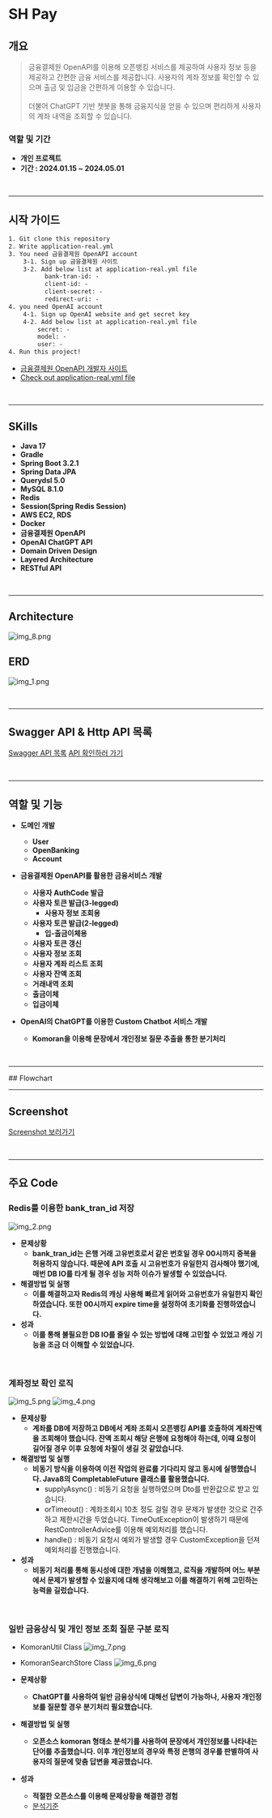 
# SH Pay

## 개요
> 금융결제원 OpenAPI를 이용해 오픈뱅킹 서비스를 제공하여 사용자 정보 등을 제공하고 간편한 금융 서비스를 제공합니다. 사용자의 계좌 정보를 확인할 수 있으며 출금 및 입금을 간편하게 이용할 수 있습니다.<br><br>
> 더불어 ChatGPT 기반 챗봇을 통해 금융지식을 얻을 수 있으며 편리하게 사용자의 계좌 내역을 조회할 수 있습니다.

### 역할 및 기간
- **개인 프로젝트**
- **기간 : 2024.01.15 ~ 2024.05.01**

<br>
<hr>

## 시작 가이드
```html
1. Git clone this repository
2. Write application-real.yml
3. You need 금융결제원 OpenAPI account
    3-1. Sign up 금융결제원 사이트
    3-2. Add below list at application-real.yml file
          bank-tran-id: -
          client-id: -
          client-secret: -
          redirect-uri: -
4. you need OpenAI account
    4-1. Sign up OpenAI website and get secret key
    4-2. Add below list at application-real.yml file
        secret: -
        model: -
        user: -
4. Run this project!
```
- [금융결제원 OpenAPI 개발자 사이트](https://developers.kftc.or.kr/dev)
- [Check out application-real.yml file](https://github.com/OOOIOOOIO/SHPay/wiki/application%E2%80%90real.md)

<br>
<hr>

## SKills
- **Java 17**
- **Gradle**
- **Spring Boot 3.2.1**
- **Spring Data JPA**
- **Querydsl 5.0**
- **MySQL 8.1.0**
- **Redis**
- **Session(Spring Redis Session)**
- **AWS EC2, RDS**
- **Docker**
- **금융결제원 OpenAPI**
- **OpenAI ChatGPT API**
- **Domain Driven Design**
- **Layered Architecture**
- **RESTful API**

<br>
<hr>

## Architecture

![img_8.png](img_8.png)

## ERD

![img_1.png](img_1.png)

<br>
<hr>

## Swagger API & Http API 목록
[Swagger API 목록](https://github.com/OOOIOOOIO/SHPay/wiki/Swagger-API-%EB%AA%A9%EB%A1%9D.md)
[API 확인하러 가기](https://github.com/OOOIOOOIO/SHPay/tree/main/src/main/java/http)

<br>
<hr>

## 역할 및 기능
- **도메인 개발**
  - **User**
  - **OpenBanking**
  - **Account**

- **금융결제원 OpenAPI를 활용한 금융서비스 개발**
  - **사용자 AuthCode 발급**
  - **사용자 토큰 발급(3-legged)**
    - **사용자 정보 조회용**
  - **사용자 토큰 발급(2-legged)**
    - **입-출금이체용**
  - **사용자 토큰 갱신**
  - **사용자 정보 조회**
  - **사용자 계좌 리스트 조회**
  - **사용자 잔액 조회**
  - **거래내역 조회**
  - **출금이체**
  - **입금이체**

- **OpenAI의 ChatGPT를 이용한 Custom Chatbot 서비스 개발**
  - **Komoran을 이용해 문장에서 개인정보 질문 추출을 통한 분기처리**



<br>
<hr>
## Flowchart


<br>
<hr>

## Screenshot
[Screenshot 보러가기](https://github.com/OOOIOOOIO/SHPay/wiki/Screenshot.md)

<br>
<hr>

## 주요 Code

### Redis를 이용한 bank_tran_id 저장

![img_2.png](img_2.png)
- **문제상황**
  - **bank_tran_id는 은행 거래 고유번호로서 같은 번호일 경우 00시까지 중복을 허용하지 않습니다. 때문에 API 호출 시 고유번호가 유일한지 검사해야 했기에, 매번 DB IO를 타게 될 경우 성능 저하 이슈가 발생할 수 있었습니다.**
- **해결방법 및 실행**
  - **이를 해결하고자 Redis의 캐싱 사용해 빠르게 읽어와 고유번호가 유일한지 확인하였습니다. 또한 00시까지 expire time을 설정하여 초기화를 진행하였습니다.**
- **성과**
  - **이를 통해 불필요한 DB IO를 줄일 수 있는 방법에 대해 고민할 수 있었고 캐싱 기능을 조금 더 이해할 수 있었습니다.**

<br>

### 계좌정보 확인 로직
![img_5.png](img_5.png)
![img_4.png](img_4.png)

- **문제상황**
  - **계좌를 DB에 저장하고 DB에서 계좌 조회시 오픈뱅킹 API를 호출하여 계좌잔액을 조회해야 했습니다. 잔액 조회시 해당 은행에 요청해야 하는데, 이때 요청이 길어질 경우 이후 요청에 차질이 생길 것 같았습니다.**
- **해결방법 및 실행**
  - **비동기 방식을 이용하여 이전 작업의 완료를 기다리지 않고 동시에 실행했습니다. Java8의 CompletableFuture 클래스를 활용했습니다.**
    - supplyAsync() : 비동기 요청을 실행하였으며 Dto를 반환값으로 받고 있습니다.
    - orTimeout() : 계좌조회시 10초 정도 걸릴 경우 문제가 발생한 것으로 간주하고 제한시간을 두었습니다. TimeOutException이 발생하기 때문에 RestControllerAdvice를 이용해 예외처리를 했습니다.
    - handle() : 비동기 요청시 예외가 발생할 경우 CustomException을 던져 예외처리를 진행했습니다.
- **성과**
  - **비동기 처리를 통해 동시성에 대한 개념을 이해했고, 로직을 개발하며 어느 부분에서 문제가 발생할 수 있을지에 대해 생각해보고 이를 해결하기 위해 고민하는 능력을 길렀습니다.**


<br>

### 일반 금융상식 및 개인 정보 조회 질문 구분 로직

- KomoranUtil Class
![img_7.png](img_7.png)

- KomoranSearchStore Class
![img_6.png](img_6.png)

- **문제상황**
  - **ChatGPT를 사용하여 일반 금융상식에 대해선 답변이 가능하나, 사용자 개인정보를 질문할 경우 분기처리 필요했습니다.**
- **해결방법 및 실행**
  - **오픈소스 komoran 형태소 분석기를 사용하여 문장에서 개인정보를 나타내는 단어를 추출했습니다. 이후 개인정보의 경우와 특정 은행의 경우를 판별하여 사용자의 질문에 맞춤 답변을 제공했습니다.** 
  
- **성과**
  - **적절한 오픈소스를 이용해 문제상황을 해결한 경험**
  - [분석기준](https://github.com/OOOIOOOIO/SHPay/wiki/%ED%98%95%ED%83%9C%EC%86%8C%EB%B6%84%EC%84%9D-%EA%B8%B0%EC%A4%80)
  


  


